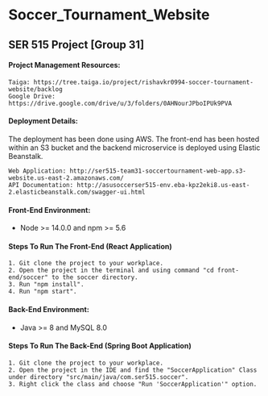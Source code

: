


# Soccer_Tournament_Website
## SER 515 Project [Group 31]

#### Project Management Resources:
	Taiga: https://tree.taiga.io/project/rishavkr0994-soccer-tournament-website/backlog
	Google Drive: https://drive.google.com/drive/u/3/folders/0AHNourJPboIPUk9PVA

#### Deployment Details:
The deployment has been done using AWS. The front-end has been hosted within an S3 bucket and the backend microservice is deployed using Elastic Beanstalk.

	Web Application: http://ser515-team31-soccertournament-web-app.s3-website.us-east-2.amazonaws.com/
	API Documentation: http://asusoccerser515-env.eba-kpz2eki8.us-east-2.elasticbeanstalk.com/swagger-ui.html

#### Front-End Environment:
- Node >= 14.0.0 and npm >= 5.6 
#### Steps To Run The Front-End (React Application)
	1. Git clone the project to your workplace.
	2. Open the project in the terminal and using command "cd front-end/soccer" to the soccer directory.
	3. Run "npm install".
	4. Run "npm start".

#### Back-End Environment: 
- Java >= 8 and MySQL 8.0
#### Steps To Run The Back-End (Spring Boot Application)
	1. Git clone the project to your workplace.
	2. Open the project in the IDE and find the "SoccerApplication" Class under directory "src/main/java/com.ser515.soccer".
	3. Right click the class and choose "Run 'SoccerApplication'" option.
